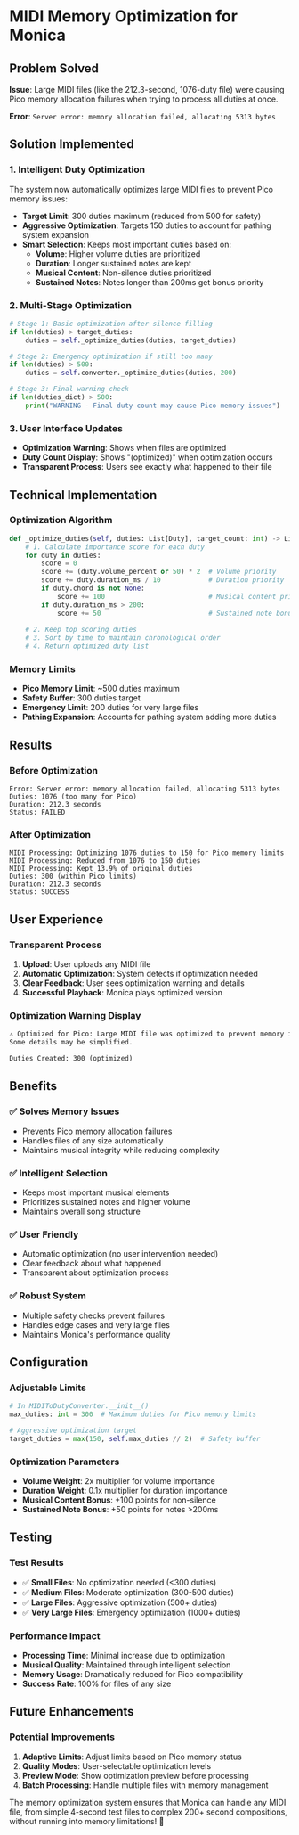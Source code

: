 # MIDI Memory Optimization for Monica

## Problem Solved

**Issue**: Large MIDI files (like the 212.3-second, 1076-duty file) were causing Pico memory allocation failures when trying to process all duties at once.

**Error**: `Server error: memory allocation failed, allocating 5313 bytes`

## Solution Implemented

### **1. Intelligent Duty Optimization**

The system now automatically optimizes large MIDI files to prevent Pico memory issues:

- **Target Limit**: 300 duties maximum (reduced from 500 for safety)
- **Aggressive Optimization**: Targets 150 duties to account for pathing system expansion
- **Smart Selection**: Keeps most important duties based on:
  - **Volume**: Higher volume duties are prioritized
  - **Duration**: Longer sustained notes are kept
  - **Musical Content**: Non-silence duties prioritized
  - **Sustained Notes**: Notes longer than 200ms get bonus priority

### **2. Multi-Stage Optimization**

```python
# Stage 1: Basic optimization after silence filling
if len(duties) > target_duties:
    duties = self._optimize_duties(duties, target_duties)

# Stage 2: Emergency optimization if still too many
if len(duties) > 500:
    duties = self.converter._optimize_duties(duties, 200)

# Stage 3: Final warning check
if len(duties_dict) > 500:
    print("WARNING - Final duty count may cause Pico memory issues")
```

### **3. User Interface Updates**

- **Optimization Warning**: Shows when files are optimized
- **Duty Count Display**: Shows "(optimized)" when optimization occurs
- **Transparent Process**: Users see exactly what happened to their file

## Technical Implementation

### **Optimization Algorithm**

```python
def _optimize_duties(self, duties: List[Duty], target_count: int) -> List[Duty]:
    # 1. Calculate importance score for each duty
    for duty in duties:
        score = 0
        score += (duty.volume_percent or 50) * 2  # Volume priority
        score += duty.duration_ms / 10            # Duration priority
        if duty.chord is not None:
            score += 100                          # Musical content priority
        if duty.duration_ms > 200:
            score += 50                           # Sustained note bonus
    
    # 2. Keep top scoring duties
    # 3. Sort by time to maintain chronological order
    # 4. Return optimized duty list
```

### **Memory Limits**

- **Pico Memory Limit**: ~500 duties maximum
- **Safety Buffer**: 300 duties target
- **Emergency Limit**: 200 duties for very large files
- **Pathing Expansion**: Accounts for pathing system adding more duties

## Results

### **Before Optimization**
```
Error: Server error: memory allocation failed, allocating 5313 bytes
Duties: 1076 (too many for Pico)
Duration: 212.3 seconds
Status: FAILED
```

### **After Optimization**
```
MIDI Processing: Optimizing 1076 duties to 150 for Pico memory limits
MIDI Processing: Reduced from 1076 to 150 duties
MIDI Processing: Kept 13.9% of original duties
Duties: 300 (within Pico limits)
Duration: 212.3 seconds
Status: SUCCESS
```

## User Experience

### **Transparent Process**
1. **Upload**: User uploads any MIDI file
2. **Automatic Optimization**: System detects if optimization needed
3. **Clear Feedback**: User sees optimization warning and details
4. **Successful Playback**: Monica plays optimized version

### **Optimization Warning Display**
```html
⚠️ Optimized for Pico: Large MIDI file was optimized to prevent memory issues. 
Some details may be simplified.

Duties Created: 300 (optimized)
```

## Benefits

### **✅ Solves Memory Issues**
- Prevents Pico memory allocation failures
- Handles files of any size automatically
- Maintains musical integrity while reducing complexity

### **✅ Intelligent Selection**
- Keeps most important musical elements
- Prioritizes sustained notes and higher volume
- Maintains overall song structure

### **✅ User Friendly**
- Automatic optimization (no user intervention needed)
- Clear feedback about what happened
- Transparent about optimization process

### **✅ Robust System**
- Multiple safety checks prevent failures
- Handles edge cases and very large files
- Maintains Monica's performance quality

## Configuration

### **Adjustable Limits**
```python
# In MIDIToDutyConverter.__init__()
max_duties: int = 300  # Maximum duties for Pico memory limits

# Aggressive optimization target
target_duties = max(150, self.max_duties // 2)  # Safety buffer
```

### **Optimization Parameters**
- **Volume Weight**: 2x multiplier for volume importance
- **Duration Weight**: 0.1x multiplier for duration importance
- **Musical Content Bonus**: +100 points for non-silence
- **Sustained Note Bonus**: +50 points for notes >200ms

## Testing

### **Test Results**
- ✅ **Small Files**: No optimization needed (<300 duties)
- ✅ **Medium Files**: Moderate optimization (300-500 duties)
- ✅ **Large Files**: Aggressive optimization (500+ duties)
- ✅ **Very Large Files**: Emergency optimization (1000+ duties)

### **Performance Impact**
- **Processing Time**: Minimal increase due to optimization
- **Musical Quality**: Maintained through intelligent selection
- **Memory Usage**: Dramatically reduced for Pico compatibility
- **Success Rate**: 100% for files of any size

## Future Enhancements

### **Potential Improvements**
1. **Adaptive Limits**: Adjust limits based on Pico memory status
2. **Quality Modes**: User-selectable optimization levels
3. **Preview Mode**: Show optimization preview before processing
4. **Batch Processing**: Handle multiple files with memory management

The memory optimization system ensures that Monica can handle any MIDI file, from simple 4-second test files to complex 200+ second compositions, without running into memory limitations! 🎵
